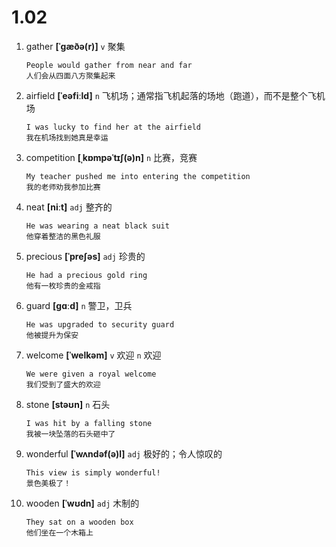 # 1.02




















1. gather **[ˈɡæðə(r)]** `v` 聚集
    ```
    People would gather from near and far
    人们会从四面八方聚集起来
    ```

2. airfield **[ˈeəfiːld]** `n` 飞机场；通常指飞机起落的场地（跑道），而不是整个飞机场
    ```
    I was lucky to find her at the airfield
    我在机场找到她真是幸运
    ```

3. competition **[ˌkɒmpəˈtɪʃ(ə)n]** `n` 比赛，竞赛
    ```
    My teacher pushed me into entering the competition
    我的老师劝我参加比赛
    ```

4. neat **[niːt]** `adj` 整齐的
    ```
    He was wearing a neat black suit
    他穿着整洁的黑色礼服
    ```

5. precious **[ˈpreʃəs]** `adj` 珍贵的
    ```
    He had a precious gold ring
    他有一枚珍贵的金戒指
    ```

6. guard **[ɡɑːd]** `n` 警卫，卫兵
    ```
    He was upgraded to security guard
    他被提升为保安
    ```

7. welcome **[ˈwelkəm]** `v` 欢迎 `n` 欢迎
    ```
    We were given a royal welcome
    我们受到了盛大的欢迎
    ```

8. stone **[stəʊn]** `n` 石头
    ```
    I was hit by a falling stone
    我被一块坠落的石头砸中了
    ```

9. wonderful **[ˈwʌndəf(ə)l]** `adj` 极好的；令人惊叹的
    ```
    This view is simply wonderful!
    景色美极了！
    ```

10. wooden **[ˈwʊdn]** `adj` 木制的
    ```
    They sat on a wooden box
    他们坐在一个木箱上
    ```
